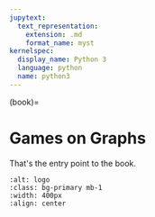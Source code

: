 ```yaml
---
jupytext:
  text_representation:
    extension: .md
    format_name: myst
kernelspec:
  display_name: Python 3
  language: python
  name: python3
---
```


(book)=
# Games on Graphs


That's the entry point to the book.

```{image} cover.jpg
:alt: logo
:class: bg-primary mb-1
:width: 400px
:align: center
```
